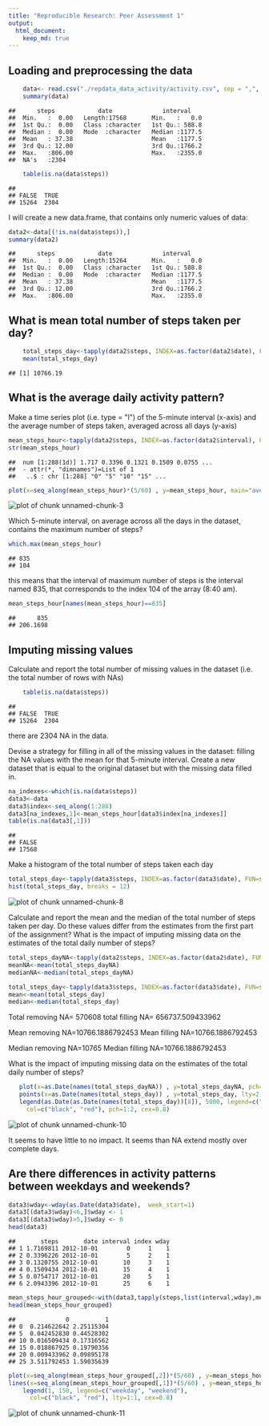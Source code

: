 ```yaml
---
title: "Reproducible Research: Peer Assessment 1"
output: 
  html_document:
    keep_md: true
---
```





## Loading and preprocessing the data


```r
    data<- read.csv("./repdata_data_activity/activity.csv", sep = ",", na.strings = "NA")
    summary(data)
```

```
##      steps            date              interval     
##  Min.   :  0.00   Length:17568       Min.   :   0.0  
##  1st Qu.:  0.00   Class :character   1st Qu.: 588.8  
##  Median :  0.00   Mode  :character   Median :1177.5  
##  Mean   : 37.38                      Mean   :1177.5  
##  3rd Qu.: 12.00                      3rd Qu.:1766.2  
##  Max.   :806.00                      Max.   :2355.0  
##  NA's   :2304
```

```r
    table(is.na(data$steps))
```

```
## 
## FALSE  TRUE 
## 15264  2304
```

I will create a new data.frame, that contains only numeric values of data:


```r
data2<-data[(!is.na(data$steps)),]
summary(data2)
```

```
##      steps            date              interval     
##  Min.   :  0.00   Length:15264       Min.   :   0.0  
##  1st Qu.:  0.00   Class :character   1st Qu.: 588.8  
##  Median :  0.00   Mode  :character   Median :1177.5  
##  Mean   : 37.38                      Mean   :1177.5  
##  3rd Qu.: 12.00                      3rd Qu.:1766.2  
##  Max.   :806.00                      Max.   :2355.0
```

## What is mean total number of steps taken per day?


```r
    total_steps_day<-tapply(data2$steps, INDEX=as.factor(data2$date), FUN=sum)
    mean(total_steps_day)
```

```
## [1] 10766.19
```


## What is the average daily activity pattern?

Make a time series plot (i.e. type = "l") of the 5-minute interval (x-axis) and the average number of steps taken, averaged across all days (y-axis)


```r
mean_steps_hour<-tapply(data2$steps, INDEX=as.factor(data2$interval), FUN=mean)
str(mean_steps_hour)
```

```
##  num [1:288(1d)] 1.717 0.3396 0.1321 0.1509 0.0755 ...
##  - attr(*, "dimnames")=List of 1
##   ..$ : chr [1:288] "0" "5" "10" "15" ...
```




```r
plot(x=seq_along(mean_steps_hour)*(5/60) , y=mean_steps_hour, main="average daily activity pattern", xlab = "time(hours)" , ylab="mean step number" , type="l")
```

![plot of chunk unnamed-chunk-3](figure/unnamed-chunk-3-1.png)

Which 5-minute interval, on average across all the days in the dataset, contains the maximum number of steps?


```r
which.max(mean_steps_hour)
```

```
## 835 
## 104
```

this means that the interval of maximum number of steps is the interval named 835, that corresponds to the index 104 of the array (8:40 am). 


```r
mean_steps_hour[names(mean_steps_hour)==835]
```

```
##      835 
## 206.1698
```

## Imputing missing values

Calculate and report the total number of missing values in the dataset (i.e. the total number of rows with NAs)


```r
    table(is.na(data$steps))
```

```
## 
## FALSE  TRUE 
## 15264  2304
```

there are 2304 NA in the data.

Devise a strategy for filling in all of the missing values in the dataset: filling the NA values with the mean for that 5-minute interval. 
Create a new dataset that is equal to the original dataset but with the missing data filled in.


```r
na_indexes<-which(is.na(data$steps))
data3<-data
data3$index<-seq_along(1:288)
data3[na_indexes,1]<-mean_steps_hour[data3$index[na_indexes]]
table(is.na(data3[,1]))
```

```
## 
## FALSE 
## 17568
```


Make a histogram of the total number of steps taken each day 


```r
total_steps_day<-tapply(data3$steps, INDEX=as.factor(data3$date), FUN=sum)
hist(total_steps_day, breaks = 12)
```

![plot of chunk unnamed-chunk-8](figure/unnamed-chunk-8-1.png)

Calculate and report the mean and the median of the total number of steps taken per day. Do these values differ from the estimates from the first part of the assignment? What is the impact of imputing missing data on the estimates of the total daily number of steps?


```r
total_steps_dayNA<-tapply(data2$steps, INDEX=as.factor(data2$date), FUN=sum)
meanNA<-mean(total_steps_dayNA)
medianNA<-median(total_steps_dayNA)

total_steps_day<-tapply(data3$steps, INDEX=as.factor(data3$date), FUN=sum)
mean<-mean(total_steps_day)
median<-median(total_steps_day)
```

Total removing NA= 570608 total filling NA= 656737.509433962

Mean  removing NA=10766.1886792453 Mean  filling NA=10766.1886792453

Median removing NA=10765 Median filling NA=10766.1886792453

 What is the impact of imputing missing data on the estimates of the total daily number of steps?
 
 
 ```r
    plot(x=as.Date(names(total_steps_dayNA)) , y=total_steps_dayNA, pch=20)
    points(x=as.Date(names(total_steps_day)) , y=total_steps_day, lty=2, pch=2, col="red")
    legend(as.Date(as.Date(names(total_steps_day))[8]), 5000, legend=c("without NA", "filling Na"),
      col=c("black", "red"), pch=1:2, cex=0.8)
 ```
 
 ![plot of chunk unnamed-chunk-10](figure/unnamed-chunk-10-1.png)
 
 It seems to have little to no impact. It seems than NA extend mostly over complete days.
 
## Are there differences in activity patterns between weekdays and weekends?



```r
data3$wday<-wday(as.Date(data3$date),  week_start=1)
data3[(data3$wday)<6,]$wday <- 1
data3[(data3$wday)>5,]$wday <- 0
head(data3)
```

```
##       steps       date interval index wday
## 1 1.7169811 2012-10-01        0     1    1
## 2 0.3396226 2012-10-01        5     2    1
## 3 0.1320755 2012-10-01       10     3    1
## 4 0.1509434 2012-10-01       15     4    1
## 5 0.0754717 2012-10-01       20     5    1
## 6 2.0943396 2012-10-01       25     6    1
```

```r
mean_steps_hour_grouped<-with(data3,tapply(steps,list(interval,wday),mean))
head(mean_steps_hour_grouped)
```

```
##              0          1
## 0  0.214622642 2.25115304
## 5  0.042452830 0.44528302
## 10 0.016509434 0.17316562
## 15 0.018867925 0.19790356
## 20 0.009433962 0.09895178
## 25 3.511792453 1.59035639
```

```r
plot(x=seq_along(mean_steps_hour_grouped[,2])*(5/60) , y=mean_steps_hour_grouped[,2], main="average daily activity", xlab = "time(hours)" , ylab="average number of steps", type="l")
lines(x=seq_along(mean_steps_hour_grouped[,1])*(5/60) , y=mean_steps_hour_grouped[,1], col="red")
    legend(1, 150, legend=c("weekday", "weekend"),
      col=c("black", "red"), lty=1:1, cex=0.8)
```

![plot of chunk unnamed-chunk-11](figure/unnamed-chunk-11-1.png)

